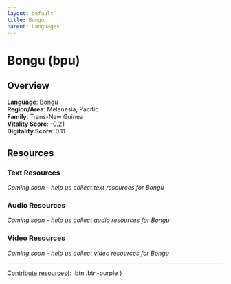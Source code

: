```yaml
---
layout: default
title: Bongu
parent: Languages
---
```


# Bongu (bpu)

## Overview

**Language**: Bongu  
**Region/Area**: Melanesia, Pacific  
**Family**: Trans-New Guinea  
**Vitality Score**: -0.21  
**Digitality Score**: 0.11  

## Resources

### Text Resources
*Coming soon - help us collect text resources for Bongu*

### Audio Resources
*Coming soon - help us collect audio resources for Bongu*

### Video Resources
*Coming soon - help us collect video resources for Bongu*

---

[Contribute resources](https://fairtrain.github.io/){: .btn .btn-purple }
